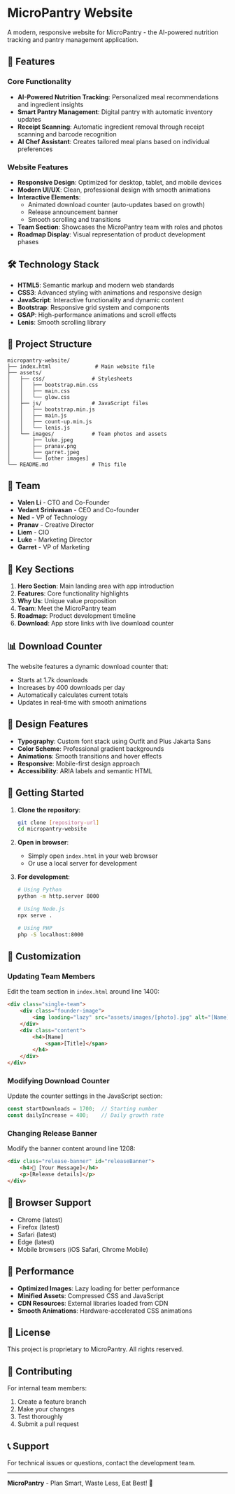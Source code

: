 # MicroPantry Website

A modern, responsive website for MicroPantry - the AI-powered nutrition tracking and pantry management application.

## 🚀 Features

### Core Functionality
- **AI-Powered Nutrition Tracking**: Personalized meal recommendations and ingredient insights
- **Smart Pantry Management**: Digital pantry with automatic inventory updates
- **Receipt Scanning**: Automatic ingredient removal through receipt scanning and barcode recognition
- **AI Chef Assistant**: Creates tailored meal plans based on individual preferences

### Website Features
- **Responsive Design**: Optimized for desktop, tablet, and mobile devices
- **Modern UI/UX**: Clean, professional design with smooth animations
- **Interactive Elements**: 
  - Animated download counter (auto-updates based on growth)
  - Release announcement banner
  - Smooth scrolling and transitions
- **Team Section**: Showcases the MicroPantry team with roles and photos
- **Roadmap Display**: Visual representation of product development phases

## 🛠️ Technology Stack

- **HTML5**: Semantic markup and modern web standards
- **CSS3**: Advanced styling with animations and responsive design
- **JavaScript**: Interactive functionality and dynamic content
- **Bootstrap**: Responsive grid system and components
- **GSAP**: High-performance animations and scroll effects
- **Lenis**: Smooth scrolling library

## 📁 Project Structure

```
micropantry-website/
├── index.html              # Main website file
├── assets/
│   ├── css/               # Stylesheets
│   │   ├── bootstrap.min.css
│   │   ├── main.css
│   │   └── glow.css
│   ├── js/                # JavaScript files
│   │   ├── bootstrap.min.js
│   │   ├── main.js
│   │   ├── count-up.min.js
│   │   └── lenis.js
│   └── images/            # Team photos and assets
│       ├── luke.jpeg
│       ├── pranav.png
│       ├── garret.jpeg
│       └── [other images]
└── README.md              # This file
```

## 👥 Team

- **Valen Li** - CTO and Co-Founder
- **Vedant Srinivasan** - CEO and Co-founder
- **Ned** - VP of Technology
- **Pranav** - Creative Director
- **Liem** - CIO
- **Luke** - Marketing Director
- **Garret** - VP of Marketing

## 🎯 Key Sections

1. **Hero Section**: Main landing area with app introduction
2. **Features**: Core functionality highlights
3. **Why Us**: Unique value proposition
4. **Team**: Meet the MicroPantry team
5. **Roadmap**: Product development timeline
6. **Download**: App store links with live download counter

## 📊 Download Counter

The website features a dynamic download counter that:
- Starts at 1.7k downloads
- Increases by 400 downloads per day
- Automatically calculates current totals
- Updates in real-time with smooth animations

## 🎨 Design Features

- **Typography**: Custom font stack using Outfit and Plus Jakarta Sans
- **Color Scheme**: Professional gradient backgrounds
- **Animations**: Smooth transitions and hover effects
- **Responsive**: Mobile-first design approach
- **Accessibility**: ARIA labels and semantic HTML

## 🚀 Getting Started

1. **Clone the repository**:
   ```bash
   git clone [repository-url]
   cd micropantry-website
   ```

2. **Open in browser**:
   - Simply open `index.html` in your web browser
   - Or use a local server for development

3. **For development**:
   ```bash
   # Using Python
   python -m http.server 8000
   
   # Using Node.js
   npx serve .
   
   # Using PHP
   php -S localhost:8000
   ```

## 🔧 Customization

### Updating Team Members
Edit the team section in `index.html` around line 1400:
```html
<div class="single-team">
    <div class="founder-image">
        <img loading="lazy" src="assets/images/[photo].jpg" alt="[Name]">
    </div>
    <div class="content">
        <h4>[Name]
            <span>[Title]</span>
        </h4>
    </div>
</div>
```

### Modifying Download Counter
Update the counter settings in the JavaScript section:
```javascript
const startDownloads = 1700;  // Starting number
const dailyIncrease = 400;    // Daily growth rate
```

### Changing Release Banner
Modify the banner content around line 1208:
```html
<div class="release-banner" id="releaseBanner">
    <h4>🎉 [Your Message]</h4>
    <p>[Release details]</p>
</div>
```

## 📱 Browser Support

- Chrome (latest)
- Firefox (latest)
- Safari (latest)
- Edge (latest)
- Mobile browsers (iOS Safari, Chrome Mobile)

## 🎯 Performance

- **Optimized Images**: Lazy loading for better performance
- **Minified Assets**: Compressed CSS and JavaScript
- **CDN Resources**: External libraries loaded from CDN
- **Smooth Animations**: Hardware-accelerated CSS animations

## 📄 License

This project is proprietary to MicroPantry. All rights reserved.

## 🤝 Contributing

For internal team members:
1. Create a feature branch
2. Make your changes
3. Test thoroughly
4. Submit a pull request

## 📞 Support

For technical issues or questions, contact the development team.

---

**MicroPantry** - Plan Smart, Waste Less, Eat Best! 🥗
